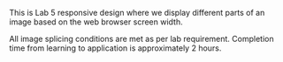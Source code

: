 This is Lab 5 responsive design where we display different parts of an image based on the web browser screen width.

All image splicing conditions are met as per lab requirement. Completion time from learning to application is approximately 2 hours.